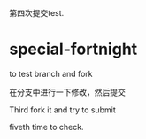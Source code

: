 第四次提交test.

# special-fortnight
to test branch and fork

在分支中进行一下修改，然后提交
 
Third fork it and try to submit

fiveth time to check.
